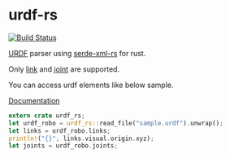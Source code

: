 # urdf-rs
[![Build Status](https://travis-ci.org/OTL/urdf-rs.svg?branch=master)](https://travis-ci.org/OTL/urdf-rs)

[URDF](http://wiki.ros.org/urdf) parser using [serde-xml-rs](https://github.com/RReverser/serde-xml-rs) for rust.

Only [link](http://wiki.ros.org/urdf/XML/link) and [joint](http://wiki.ros.org/urdf/XML/joint) are supported.

You can access urdf elements like below sample.

[Documentation](https://docs.rs/urdf-rs/)

```rust
extern crate urdf_rs;
let urdf_robo = urdf_rs::read_file("sample.urdf").unwrap();
let links = urdf_robo.links;
println!("{}", links.visual.origin.xyz);
let joints = urdf_robo.joints;
```
